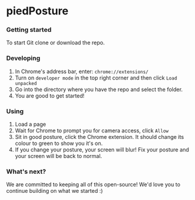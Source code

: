 # piedPosture

### Getting started
To start Git clone or download the repo.

### Developing
1. In Chrome's address bar, enter: `chrome://extensions/`
2. Turn on `developer mode` in the top right corner and then click `Load unpacked`
3. Go into the directory where you have the repo and select the folder.
4. You are good to get started!

### Using
1. Load a page
2. Wait for Chrome to prompt you for camera access, click `Allow`
3. Sit in good posture, click the Chrome extension. It should change its colour to green to show you it's on.
4. If you change your posture, your screen will blur! Fix your posture and your screen will be back to normal.

### What's next?
We are committed to keeping all of this open-source! We'd love you to continue building on what we started :)

